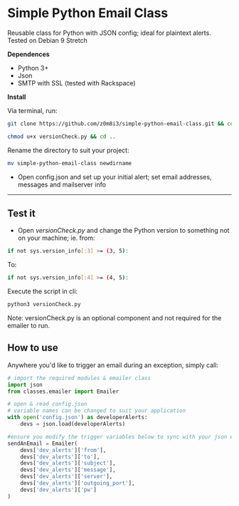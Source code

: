 # Simple Python Email Class
Reusable class for Python with JSON config; ideal for plaintext alerts. Tested on Debian 9 Stretch

**Dependences**

* Python 3+
* Json
* SMTP with SSL (tested with Rackspace)

**Install**

Via terminal, run:
```bash
git clone https://github.com/z0m8i3/simple-python-email-class.git && cd simple-python-email-class

chmod u+x versionCheck.py && cd ..
```

Rename the directory to suit your project:
```bash
mv simple-python-email-class newdirname
```

* Open config.json and set up your initial alert; set email addresses, messages and mailserver info

***

## Test it ##
* Open *versionCheck.py* and change the Python version to something not on your machine; ie. from:
```bash
if not sys.version_info[:3] >= (3, 5):
```
To:
```bash
if not sys.version_info[:4] >= (4, 5):
```
Execute the script in cli:
```bash
python3 versionCheck.py
```

Note: versionCheck.py is an optional component and not required for the emailer to run.

## How to use ##
Anywhere you'd like to trigger an email during an exception, simply call:
```python
# import the required modules & emailer class
import json
from classes.emailer import Emailer

# open & read config.json
# variable names can be changed to suit your application
with open('config.json') as developerAlerts:
    devs = json.load(developerAlerts)

#ensure you modify the trigger variables below to sync with your json extraction
sendAnEmail = Emailer(
    devs['dev_alerts']['from'],
    devs['dev_alerts']['to'],
    devs['dev_alerts']['subject'],
    devs['dev_alerts']['message'],
    devs['dev_alerts']['server'],
    devs['dev_alerts']['outgoing_port'],
    devs['dev_alerts']['pw']
)
```
